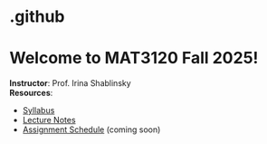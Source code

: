 # .github
# Welcome to MAT3120 Fall 2025!  
**Instructor**: Prof. Irina Shablinsky  
**Resources**:  
- [Syllabus](https://your-link-here)  
- [Lecture Notes](https://irinashab.github.io/dmath-2025/)  
- [Assignment Schedule](#) (coming soon) 
